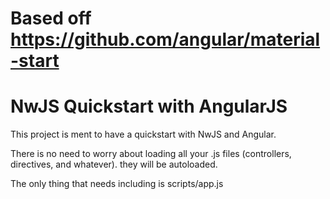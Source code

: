 Based off https://github.com/angular/material-start
====

# NwJS Quickstart with AngularJS

This project is ment to have a quickstart with NwJS and Angular.

There is no need to worry about loading all your .js files (controllers, directives, and whatever). they will be autoloaded.

The only thing that needs including is scripts/app.js